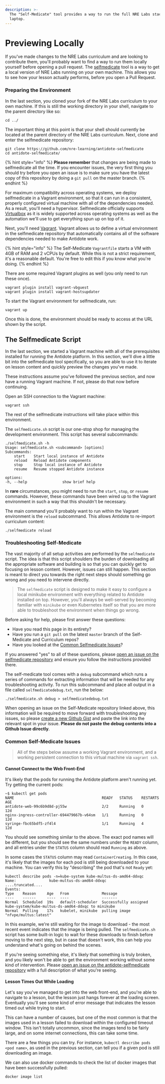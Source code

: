 ```yaml
---
description: >-
  The "Self-Medicate" tool provides a way to run the full NRE Labs stack on your
  laptop.
---
```


# Previewing Locally

If you've made changes to the NRE Labs curriculum and are looking to contribute them, you'll probably want to find a way to run them locally yourself before opening a pull request. The [selfmedicate](https://github.com/nre-learning/antidote-selfmedicate) tool is a way to get a local version of NRE Labs running on your own machine. This allows you to see how your lesson actually performs, before you open a Pull Request.

### Preparing the Environment

In the last section, you cloned your fork of the NRE Labs curriculum to your own machine. If this is still the working directory in your shell, navigate to the parent directory like so:

```text
cd ../
```

The important thing at this point is that your shell should currently be located at the parent directory of the NRE Labs curriculum. Next, clone and enter the selfmedicate repository:

```text
git clone https://github.com/nre-learning/antidote-selfmedicate
cd antidote-selfmedicate/
```

{% hint style="info" %}
**Please remember** that changes are being made to selfmedicate all the time. If you encounter issues, the very first thing you should try before you open an issue is to make sure you have the latest copy of this repository by doing a `git pull` on the master branch.
{% endhint %}

For maximum compatibility across operating systems, we deploy selfmedicate in a Vagrant environment, so that it can run in a consistent, properly configured virtual machine with all of the dependencies needed. As a result, you'll need a hypervisor. Selfmedicate officially supports [Virtualbox](https://www.virtualbox.org/wiki/Downloads) as it is widely supported across operating systems as well as the automation we'll use to get everything spun up on top of it.

Next, you'll need [Vagrant](https://www.vagrantup.com/docs/installation/). Vagrant allows us to define a virtual environment in the selfmedicate repository that automatically contains all of the software dependencies needed to make Antidote work.

{% hint style="info" %}
The Self-Medicate `Vagrantfile` starts a VM with 4GB of RAM and 2 vCPUs by default. While this is not a strict requirement, it's a reasonable default. You're free to edit this if you know what you're doing.
{% endhint %}

There are some required Vagrant plugins as well \(you only need to run these once\).

```text
vagrant plugin install vagrant-vbguest
vagrant plugin install vagrant-hostsupdater
```

To start the Vagrant environment for selfmedicate, run:

```text
vagrant up
```

Once this is done, the environment should be ready to access at the URL shown by the script. 

## The Selfmedicate Script

In the last section, we started a Vagrant machine with all of the prerequisites installed for running the Antidote platform. In this section, we'll dive a little bit into the selfmedicate tool specifically, so you are able to use it to iterate on lesson content and quickly preview the changes you've made.

These instructions assume you've followed the previous section, and now have a running Vagrant machine. If not, please do that now before continuing.

Open an SSH connection to the Vagrant machine:

```text
vagrant ssh
```

The rest of the selfmedicate instructions will take place within this environment.

The `selfmedicate.sh` script is our one-stop shop for managing the development environment. This script has several subcommands:

```text
./selfmedicate.sh -h
Usage: selfmedicate.sh <subcommand> [options]
Subcommands:
    start    Start local instance of Antidote
    reload   Reload Antidote components
    stop     Stop local instance of Antidote
    resume   Resume stopped Antidote instance

options:
-h, --help                show brief help
```

In **rare** circumstances, you might need to run the `start`, `stop`, or `resume` commands. However, these commands have been wired up to the Vagrant environment in such a way that this shouldn't be necessary.

The main command you'll probably want to run within the Vagrant environment is the `reload` subcommand. This allows Antidote to re-import curriculum content:

```text
./selfmedicate reload
```

### Troubleshooting Self-Medicate

The vast majority of all setup activities are performed by the `selfmedicate` script. The idea is that this script shoulders the burden of downloading all the appropriate software and building is so that you can quickly get to focusing on lesson content. However, issues can still happen. This section is meant to direct you towards the right next steps should something go wrong and you need to intervene directly.

> The `selfmedicate` script is designed to make it easy to configure a local minikube environment with everything related to Antidote installed on top. However, you'll always be well-served by becoming familiar with `minikube` or even Kubernetes itself so that you are more able to troubleshoot the environment when things go wrong.

Before asking for help, please first answer these questions:

* Have you read this page in its entirety?
* Have you run a `git pull` on the latest `master` branch of the Self-Medicate and Curriculum repos?
* Have you looked at the [Common Selfmedicate Issues](previewing-locally.md#common-self-medicate-issues)?

If you answered "yes" to all of these questions, please [open an issue on the selfmedicate repository](https://github.com/nre-learning/antidote-selfmedicate/issues/new) and ensure you follow the instructions provided there.

The self-medicate tool comes with a `debug` subcommand which runs a series of commands for extracting information that will be needed for any troubleshooting activity. To run this subcommand and place all output in a file called `selfmedicatedebug.txt`, run the below:

```text
./selfmedicate.sh debug > selfmedicatedebug.txt
```

When opening an issue on the Self-Medicate repository linked above, this information will be required to move forward with troubleshooting any issues, so please [create a new Github Gist](https://gist.github.com/) and paste the link into the relevant spot in your issue. **Please do not paste the debug contents into a Github Issue directly**.

### Common Self-Medicate Issues

> All of the steps below assume a working Vagrant environment, and a working persistent connection to this virtual machine via `vagrant ssh`.

#### Cannot Connect to the Web Front-End

It's likely that the pods for running the Antidote platform aren't running yet. Try getting the current pods:

```text
~$ kubectl get pods
NAME                                        READY   STATUS    RESTARTS   AGE
antidote-web-99c6b9d8d-pj55w                2/2     Running   0          12d
nginx-ingress-controller-694479667b-v64sm   1/1     Running   0          12d
syringe-fbc65bdf5-zf4l4                     1/1     Running   4          12d
```

You should see something similar to the above. The exact pod names will be different, but you should see the same numbers under the `READY` column, and all entries under the `STATUS` column should read `Running` as above.

In some cases the `STATUS` column may read `ContainerCreating`. In this case, it's likely that the images for each pod is still being downloaded to your machine. You can verify this by "describing" the pod that's not `Ready` yet:

```text
kubectl describe pods -n=kube-system kube-multus-ds-amd64-ddxqc
Name:               kube-multus-ds-amd64-ddxqc
....truncated....
Events:
Type    Reason     Age   From               Message
----    ------     ----  ----               -------
Normal  Scheduled  19s   default-scheduler  Successfully assigned kube-system/kube-multus-ds-amd64-ddxqc to minikube
Normal  Pulling    17s   kubelet, minikube  pulling image "nfvpe/multus:latest"
```

In this example, we're still waiting for the image to download - the most recent event indicates that the image is being pulled. The `selfmedicate.sh` script has some built-in logic to wait for these downloads to finish before moving to the next step, but in case that doesn't work, this can help you understand what's going on behind the scenes.

If you're seeing something else, it's likely that something is truly broken, and you likely won't be able to get the environment working without some kind of intervention. Please [open an issue on the antidote-selfmedicate repository](https://github.com/nre-learning/antidote-selfmedicate/issues/new) with a full description of what you're seeing.

#### Lesson Times Out While Loading

Let's say you've managed to get into the web front-end, and you're able to navigate to a lesson, but the lesson just hangs forever at the loading screen. Eventually you'll see some kind of error message that indicates the lesson timed out while trying to start.

This can have a number of causes, but one of the most common is that the images used in a lesson failed to download within the configured timeout window. This isn't totally uncommon, since the images tend to be fairly large, and on some internet connections, this can take some time.

There are a few things you can try. For instance, `kubectl describe pods <pod name>`, as used in the previous section, can tell you if a given pod is still downloading an image.

We can also use docker commands to check the list of docker images that have been successfully pulled:

```text
docker image list
```

